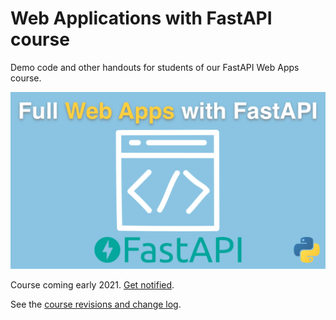 # Web Applications with FastAPI course

Demo code and other handouts for students of our FastAPI Web Apps course.

[![](./data/readme_resources/fastapi-apps.png)](https://training.talkpython.fm/getnotified)

Course coming early 2021. [Get notified](https://training.talkpython.fm/getnotified).

See the [course revisions and change log](./revisions.md).